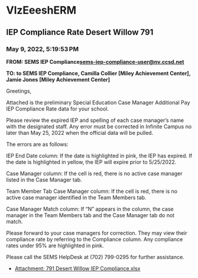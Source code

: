 # VlzEeeshERM
## IEP Compliance Rate Desert Willow 791
### May 9, 2022, 5:19:53 PM
**FROM: SEMS IEP Compliance<sems-iep-compliance-user@nv.ccsd.net>**

**TO: to SEMS IEP Compliance, Camilla Collier [Miley Achievement Center], Jamie Jones [Miley Achievement Center]**


Greetings, 

Attached is the preliminary Special Education Case Manager Additional Pay IEP Compliance Rate data for your school.

Please review the expired IEP and spelling of each case manager’s name with the designated staff. Any error must be corrected in Infinite Campus no later than May 25, 2022 when the official data will be pulled.

The errors are as follows:

IEP End Date column: If the date is highlighted in pink, the IEP has expired. If the date is highlighted in yellow, the IEP will expire prior to 5/25/2022.

Case Manager column: If the cell is red, there is no active case manager listed in the Case Manager tab.

Team Member Tab Case Manager column: If the cell is red, there is no active case manager identified in the Team Members tab.

Case Manager Match column: If “N” appears in the column, the case manager in the Team Members tab and the Case Manager tab do not match.

Please forward to your case managers for correction. They may view their compliance rate by referring to the Compliance column. Any compliance rates under 95% are highlighted in pink.

Please call the SEMS HelpDesk at (702) 799-0295 for further assistance. 

 





* [Attachment: 791 Desert Willow IEP Compliance.xlsx](VlzEeeshERM-attachment-1.xlsx)
